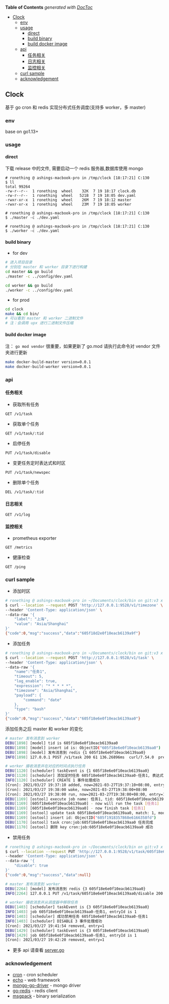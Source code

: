 <!-- START doctoc generated TOC please keep comment here to allow auto update -->
<!-- DON'T EDIT THIS SECTION, INSTEAD RE-RUN doctoc TO UPDATE -->
**Table of Contents**  *generated with [DocToc](https://github.com/thlorenz/doctoc)*

- [Clock](#clock)
  - [env](#env)
  - [usage](#usage)
    - [direct](#direct)
    - [build binary](#build-binary)
    - [build docker image](#build-docker-image)
  - [api](#api)
    - [任务相关](#%E4%BB%BB%E5%8A%A1%E7%9B%B8%E5%85%B3)
    - [日志相关](#%E6%97%A5%E5%BF%97%E7%9B%B8%E5%85%B3)
    - [监控相关](#%E7%9B%91%E6%8E%A7%E7%9B%B8%E5%85%B3)
  - [curl sample](#curl-sample)
  - [acknowledgement](#acknowledgement)

<!-- END doctoc generated TOC please keep comment here to allow auto update -->

## Clock

基于 go cron 和 redis 实现分布式任务调度(支持多 worker，多 master)

### env

base on go1.13+

### usage

#### direct

下载 release 中的文件, 需要启动一个 redis 服务器,数据库使用 mongo

```
# ronething @ ashings-macbook-pro in /tmp/clock [18:17:21] C:130
$ ll
total 99264
-rw-r--r--  1 ronething  wheel    32K  7 19 18:17 clock.db
-rw-r--r--  1 ronething  wheel   521B  7 19 18:05 dev.yaml
-rwxr-xr-x  1 ronething  wheel    26M  7 19 18:12 master
-rwxr-xr-x  1 ronething  wheel    23M  7 19 18:05 worker

# ronething @ ashings-macbook-pro in /tmp/clock [18:17:21] C:130
$ ./master -c ./dev.yaml

# ronething @ ashings-macbook-pro in /tmp/clock [18:17:21] C:130
$ ./worker -c ./dev.yaml

```

#### build binary

- for dev

```sh
# 进入项目目录
# 分别在 master 和 worker 目录下进行构建
cd master && go build
./master -c ../config/dev.yaml

cd worker && go build
./worker -c ../config/dev.yaml
```

- for prod

```sh
cd clock
make && cd bin/
# 可以看到 master 和 worker 二进制文件
# 注：会调用 upx 进行二进制文件压缩
```
 

#### build docker image 

注： `go mod vendor` 很重要，如果更新了 go.mod 请执行此命令对 vendor 文件夹进行更新

```sh
make docker-build-master version=0.0.1
make docker-build-worker version=0.0.1
```

### api

#### 任务相关

- 获取所有任务

`GET /v1/task`

- 获取单个任务

`GET /v1/task/:tid`

- 启停任务

`PUT /v1/task/disable`

- 变更任务定时表达式和时区

`PUT /v1/task/newspec`

- 删除单个任务

`DEL /v1/task/:tid`

#### 日志相关

`GET /v1/log`

#### 监控相关

- prometheus exporter

`GET /metrics`

- 健康检查

`GET /ping`

### curl sample

- 添加时区

```sh
# ronething @ ashings-macbook-pro in ~/Documents/clock/bin on git:v3 x [19:30:29] 
$ curl --location --request POST 'http://127.0.0.1:9528/v1/timezone' \
--header 'Content-Type: application/json' \
--data-raw '{
    "label": "上海",
    "value": "Asia/Shanghai"
}'
{"code":0,"msg":"success","data":"605f18d2e0f10eacb6139a9f"}
```

- 添加任务

```sh
# ronething @ ashings-macbook-pro in ~/Documents/clock/bin on git:v3 x [19:36:51] 
$ curl --location --request POST 'http://127.0.0.1:9528/v1/task' \    
--header 'Content-Type: application/json' \
--data-raw '{
    "name":"任务1",
    "timeout": 5,
    "log_enable": true,
    "expression": "* * * * *",
    "timezone": "Asia/Shanghai",
    "payload": {
        "command": "date"
    },
    "type": "bash"
}'
{"code":0,"msg":"success","data":"605f18e6e0f10eacb6139aa0"}
```

添加任务之后 master 和 worker 的变化

```sh
# master 发布消息到 worker
DEBU[1898] [model] tid is 605f18e6e0f10eacb6139aa0      
DEBU[1898] [model] insert id is: ObjectID("605f18e6e0f10eacb6139aa0") 
DEBU[1898] [model] 发布消息到 redis {1 605f18e6e0f10eacb6139aa0} 
INFO[1898] 127.0.0.1 POST /v1/task 200 61 136.26896ms  curl/7.54.0  prefix=echo

# worker 接收消息并在对应的时间点执行任务
DEBU[1120] [scheduler] taskEvent is {1 605f18e6e0f10eacb6139aa0} 
INFO[1120] [scheduler] 添加定时任务 605f18e6e0f10eacb6139aa0-任务1, 表达式: CRON_TZ=Asia/Shanghai * * * * *, with entryID: 1 
INFO[1120] [scheduler] CREATE 1 事件处理成功                  
[Cron]: 2021/03/27 19:37:10 added, now=2021-03-27T19:37:10+08:00, entry=1, next=2021-03-27T19:38:00+08:00
[Cron]: 2021/03/27 19:38:00 wake, now=2021-03-27T19:38:00+08:00
[Cron]: 2021/03/27 19:38:00 run, now=2021-03-27T19:38:00+08:00, entry=1, next=2021-03-27T19:39:00+08:00
DEBU[1169] [ostool] execute job name: 任务1, tid: 605f18e6e0f10eacb6139aa0 
DEBU[1169] [605f18e6e0f10eacb6139aa0] - now will run the task [任务1] 
DEBU[1169] [605f18e6e0f10eacb6139aa0] - now finish task [任务1] 
DEBU[1169] [ostool] update task 605f18e6e0f10eacb6139aa0, match: 1, modify: 1 
DEBU[1169] [ostool] insert id: ObjectID("605f1918357868e6166358fd") 
DEBU[1170] [ostool] task cron:job:605f18e6e0f10eacb6139aa0 任务完成 
DEBU[1170] [ostool] 删除 key cron:job:605f18e6e0f10eacb6139aa0 成功 
```

- 禁用任务

```sh
# ronething @ ashings-macbook-pro in ~/Documents/clock/bin on git:v3 x [19:37:11] 
$ curl --location --request PUT 'http://127.0.0.1:9528/v1/task/605f18e6e0f10eacb6139aa0/disable' \
--header 'Content-Type: application/json' \
--data-raw '{
    "disable": true
}'
{"code":0,"msg":"success","data":null}
```

```sh
# master 发布消息到 worker
DEBU[2264] [model] 发布消息到 redis {3 605f18e6e0f10eacb6139aa0} 
INFO[2264] 127.0.0.1 PUT /v1/task/605f18e6e0f10eacb6139aa0/disable 200 39 4.94317ms  curl/7.54.0  prefix=echo

# worker 接收消息并从调度器中移除任务
DEBU[1403] [scheduler] taskEvent is {3 605f18e6e0f10eacb6139aa0} 
INFO[1403] job 605f18e6e0f10eacb6139aa0-任务1, entryId is 1 
INFO[1403] [scheduler] 成功禁用任务 605f18e6e0f10eacb6139aa0-任务1 
INFO[1403] [scheduler] DISABLE 3 事件处理成功                 
[Cron]: 2021/03/27 19:41:54 removed, entry=1
DEBU[1429] [scheduler] taskEvent is {3 605f18e6e0f10eacb6139aa0} 
INFO[1429] job 605f18e6e0f10eacb6139aa0-任务1, entryId is 1 
[Cron]: 2021/03/27 19:42:20 removed, entry=1
```

- 更多 api 请查看 [server.go](./master/server/server.go)

### acknowledgement

- [cron](https://github.com/robfig/cron) - cron scheduler
- [echo](https://github.com/labstack/echo) - web framework
- [mongo-go-driver](https://github.com/mongodb/mongo-go-driver) - mongo driver
- [go-redis](https://github.com/go-redis/redis)  - redis client
- [msgpack](https://github.com/vmihailenco/msgpack) - binary serialization
